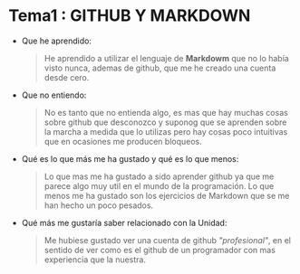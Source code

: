# Tema1 : GITHUB Y MARKDOWN

* Que he aprendido:
  >He aprendido a utilizar el lenguaje de **Markdowm** que no lo había visto nunca, ademas de github, que me he creado una cuenta desde cero.
  
* Que no entiendo:
  > No es tanto que no entienda algo, es mas que hay muchas cosas sobre github que desconozco y suponog que se aprenden sobre la marcha a medida que lo utilizas pero hay cosas poco intuitivas que en ocasiones me producen bloqueos.
  
* Qué es lo que más me ha gustado y qué es lo que menos:
  > Lo que mas me ha gustado a sido aprender github ya que me parece algo muy util en el mundo de la programación. Lo que menos me ha gustado son los ejercicios de Markdown que se me han hecho un poco pesados.
  
* Qué más me gustaría saber relacionado con la Unidad:
  >Me hubiese gustado ver una cuenta de github *"profesional"*, en el sentido de ver como es el github de un programador con mas experiencia que la nuestra.

